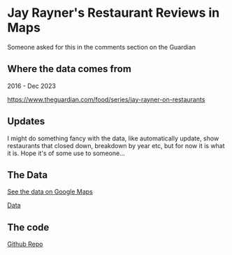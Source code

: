 # Jay Rayner's Restaurant Reviews in Maps

Someone asked for this in the comments section on the Guardian

## Where the data comes from

2016 - Dec 2023

https://www.theguardian.com/food/series/jay-rayner-on-restaurants

## Updates

I might do something fancy with the data, like automatically update, show restaurants that closed down, breakdown by year etc, but for now it is what it is. Hope it's of some use to someone...

## The Data

[See the data on Google Maps](https://www.google.co.uk/maps/@53.704905,-2.5371715,6z/data=!3m1!4b1!4m2!6m1!1s1c6FSyVAC_kaJozPKH7-dqiMUFo02Rm4?entry=ttu)

[Data](https://github.com/eagerterrier/jay-rayners-reviews-in-maps/blob/main/articleData.csv)

## The code

[Github Repo](https://github.com/eagerterrier/jay-rayners-reviews-in-maps/)